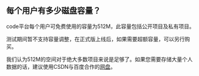 ## 每个用户有多少磁盘容量？

code平台每个用户可免费使用的容量为512M，此容量包括公开项目及私有项目。

测试期间暂不支持容量调整，在正式版上线后，如果需要超额容量，可以另行购买。

我们认为512M的空间对于绝大多数项目来说是足够了。如果您需要存储大量个人数据的话，建议使用CSDN与百度合作的[网盘](http://yun.baidu.com/xcloud/csdn/pan)。